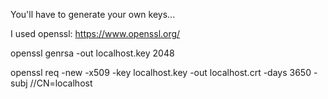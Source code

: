 You'll have to generate your own keys...

I used openssl: https://www.openssl.org/

openssl genrsa -out localhost.key 2048

openssl req -new -x509 -key localhost.key -out localhost.crt -days 3650 -subj //CN=localhost
